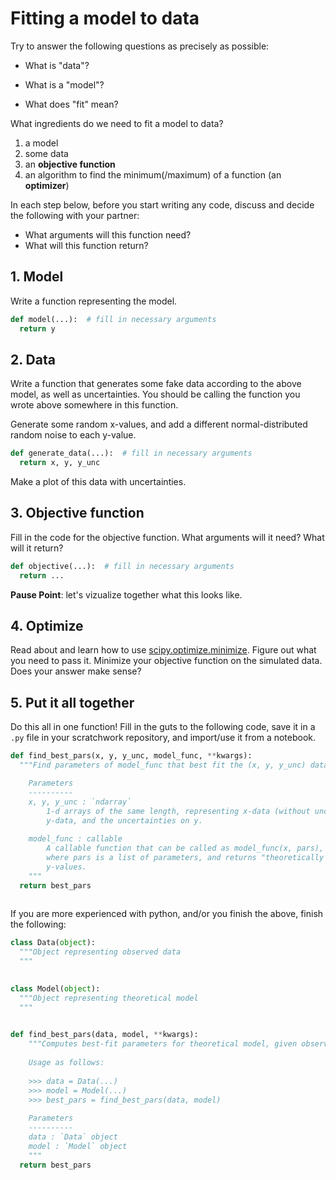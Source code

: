 # Fitting a model to data

Try to answer the following questions as precisely as possible: 

* What is "data"?

* What is a "model"?

* What does "fit" mean?

  

What ingredients do we need to fit a model to data?

1. a model
2. some data
3. an **objective function**
4. an algorithm to find the minimum(/maximum) of a function (an **optimizer**)



In each step below, before you start writing any code, discuss and decide the following with your partner:

* What arguments will this function need?
* What will this function return?



## 1. Model

Write a function representing the model.  

```python
def model(...):  # fill in necessary arguments
  return y
```



## 2. Data

Write a function that generates some fake data according to the above model, as well as uncertainties.  You should be calling the function you wrote above somewhere in this function.

Generate some random x-values, and add a different normal-distributed random noise to each y-value.

```python
def generate_data(...):  # fill in necessary arguments
  return x, y, y_unc
```

Make a plot of this data with uncertainties.

## 3. Objective function

Fill in the code for the objective function.  What arguments will it need?  What will it return?

```python
def objective(...):  # fill in necessary arguments
  return ...
```

**Pause Point**: let's vizualize together what this looks like.

## 4. Optimize

Read about and learn how to use [scipy.optimize.minimize](https://docs.scipy.org/doc/scipy/reference/generated/scipy.optimize.minimize.html).  Figure out what you need to pass it.  Minimize your objective function on the simulated data.  Does your answer make sense?



## 5. Put it all together

Do this all in one function!  Fill in the guts to the following code, save it in a `.py` file in your scratchwork repository, and import/use it from a notebook.

```python
def find_best_pars(x, y, y_unc, model_func, **kwargs):
  """Find parameters of model_func that best fit the (x, y, y_unc) data

	Parameters
	----------
	x, y, y_unc : `ndarray`
		1-d arrays of the same length, representing x-data (without uncertainty),
		y-data, and the uncertainties on y.
		
	model_func : callable
		A callable function that can be called as model_func(x, pars),
		where pars is a list of parameters, and returns "theoretically perfect"
		y-values.
	"""  
  return best_pars
  
```



If you are more experienced with python, and/or you finish the above, finish the following: 

```python
class Data(object):
  """Object representing observed data
  """

  
class Model(object):
  """Object representing theoretical model
  """
  

def find_best_pars(data, model, **kwargs):
	"""Computes best-fit parameters for theoretical model, given observed data
	
	Usage as follows:
	 
	>>> data = Data(...)
	>>> model = Model(...)
	>>> best_pars = find_best_pars(data, model)
	
	Parameters
	----------
	data : `Data` object
	model : `Model` object
	"""
  return best_pars
```